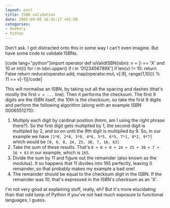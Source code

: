 ```yaml
---
layout: post
title: ISBN validation
date: 2005-09-08 16:41:17 +01:00
categories:
- Geekery
- Python
---
```

Don't ask.  I got distracted onto this in some way I can't even imagine.  But have some code to validate ISBNs.

[code lang="python"]import operator
def isValidISBN(isbn):
    v = [i == 'X' and 10 or int(i) for i in isbn.upper() if i in '0123456789X']
    if len(v) != 10:
        return False
    return reduce(operator.add, map(operator.mul, v[:9], range(1,10))) % 11 == v[-1][/code]

This will normalise an ISBN, by taking out all the spacing and dashes (that's mostly the first <code>v = ...</code> line).  Then it performs the checksum.  The first 9 digits are the ISBN itself, the 10th is the checksum, so take the first 9 digits and perform the following algorithm (along with an example ISBN 0006551270):

<ol>
  <li>Multiply each digit by cardinal position (hmm, am I using the right phrase there?).  So the first digit gets multiplied by 1, the second digit is multipled by 2, and so on until the 9th digit is multiplied by 9.  So, in our example we have <code>[1*0, 2*0, 3*0, 4*6, 5*5, 6*5, 7*1, 8*2, 9*7]</code> which would be <code>[0, 0, 0, 24, 25, 30, 7, 16, 63]</code></li>
  <li>Take the sum of these results.  That's <code>0 + 0 + 0 + 24 + 25 + 30 + 7 + 16 + 63</code> in our example, which is <code>165</code>.</li>
  <li>Divide the sum by 11 and figure out the remainder (also known as the modulus).  It so happens that 11 divides into 165 perfectly, leaving 0 remainder, so that probably makes my example a bad one!</li>
  <li>The remainder should be equal to the checksum digit in the ISBN.  If the remainder was 10, that's expressed in the ISBN's checksum as an 'X'.</li>
</ol>

I'm not very good at explaining stuff, really, eh?  But it's more elucidating than that odd lump of Python if you've not had much exposure to functional languages, I guess.
